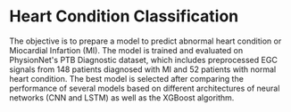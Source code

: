 # Heart Condition Classification

The objective is to prepare a model to predict abnormal heart condition or Miocardial Infartion (MI). 
The model is trained and evaluated on PhysionNet's PTB Diagnostic dataset,  which includes preprocessed EGC signals from 148 patients diagnosed with MI and 52 patients with normal heart condition. 
The best model is selected after comparing the performance of several models based on different architectures of neural networks (CNN and LSTM) as well as the XGBoost algorithm.  
